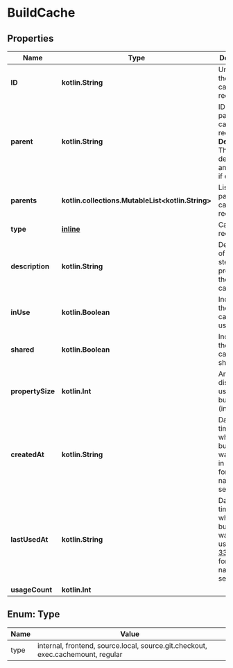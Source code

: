 
# BuildCache

## Properties
| Name | Type | Description | Notes |
| ------------ | ------------- | ------------- | ------------- |
| **ID** | **kotlin.String** | Unique ID of the build cache record.  |  [optional] |
| **parent** | **kotlin.String** | ID of the parent build cache record.  &gt; **Deprecated**: This field is deprecated, and omitted if empty.  |  [optional] |
| **parents** | **kotlin.collections.MutableList&lt;kotlin.String&gt;** | List of parent build cache record IDs.  |  [optional] |
| **type** | [**inline**](#Type) | Cache record type.  |  [optional] |
| **description** | **kotlin.String** | Description of the build-step that produced the build cache.  |  [optional] |
| **inUse** | **kotlin.Boolean** | Indicates if the build cache is in use.  |  [optional] |
| **shared** | **kotlin.Boolean** | Indicates if the build cache is shared.  |  [optional] |
| **propertySize** | **kotlin.Int** | Amount of disk space used by the build cache (in bytes).  |  [optional] |
| **createdAt** | **kotlin.String** | Date and time at which the build cache was created in [RFC 3339](https://www.ietf.org/rfc/rfc3339.txt) format with nano-seconds.  |  [optional] |
| **lastUsedAt** | **kotlin.String** | Date and time at which the build cache was last used in [RFC 3339](https://www.ietf.org/rfc/rfc3339.txt) format with nano-seconds.  |  [optional] |
| **usageCount** | **kotlin.Int** |  |  [optional] |


<a id="Type"></a>
## Enum: Type
| Name | Value |
| ---- | ----- |
| type | internal, frontend, source.local, source.git.checkout, exec.cachemount, regular |



